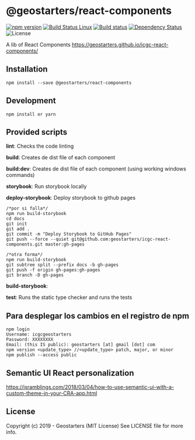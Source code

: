 # @geostarters/react-components
[![npm version](https://badge.fury.io/js/%40geostarters%2Freact-components.svg)](https://badge.fury.io/js/%40geostarters%2Freact-components)
[![Build Status Linux](https://travis-ci.org/geostarters/icgc-react-components.svg?branch=master)](https://travis-ci.org/geostarters/icgc-react-components)
[![Build status](https://ci.appveyor.com/api/projects/status/18yhfa5c2y32s2h9/branch/master?svg=true)](https://ci.appveyor.com/project/geostarters/icgc-react-components/branch/master)
[![Dependency Status](https://david-dm.org/geostarters/icgc-react-components.svg)](https://david-dm.org/geostarters/icgc-react-components)
![License](https://img.shields.io/badge/license-MIT-blue.svg)

A lib of React Components
https://geostarters.github.io/icgc-react-components/

## Installation

```
npm install --save @geostarters/react-components
```

## Development
```
npm install or yarn
```

## Provided scripts

**lint**: Checks the code linting

**build**: Creates de dist file of each component

**build:dev**: Creates de dist file of each component (using working windows commands)

**storybook**: Run storybook locally

**deploy-storybook**: Deploy storybook to github pages

	/*por si falla*/
	npm run build-storybook
	cd docs
	git init
	git add .
	git commit -m "Deploy Storybook to GitHub Pages"
	git push --force --quiet git@github.com:geostarters/icgc-react-components.git master:gh-pages

	/*otra forma*/
	npm run build-storybook
	git subtree split --prefix docs -b gh-pages
	git push -f origin gh-pages:gh-pages
	git branch -D gh-pages

**build-storybook**:

**test**: Runs the static type checker and runs the tests

## Para desplegar los cambios en el registro de npm

	npm login
	Username: icgcgeostarters
	Password: XXXXXXXX
	Email: (this IS public): geostarters [at] gmail [dot] com
	npm version <update_type> //<update_type> patch, major, or minor
	npm publish --access public 


## Semantic UI React personalization

https://jsramblings.com/2018/03/04/how-to-use-semantic-ui-with-a-custom-theme-in-your-CRA-app.html


## License

Copyright (c) 2019 - Geostarters (MIT License) See LICENSE file for more info.
